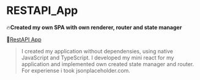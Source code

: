 # RESTAPI_App  
🔥**Created my own SPA with own renderer, router and state manager**    

🙌[RestAPI App](https://pakflow.github.io)  
> I created my application without dependensies, using native JavaScript and TypeScript. I developed my mini react for my application and implemented own created state manager and router. For experiense i took jsonplaceholder.com.
